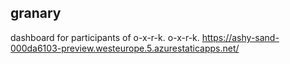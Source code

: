 ## granary  
dashboard for participants of o-x-r-k. o-x-r-k.
https://ashy-sand-000da6103-preview.westeurope.5.azurestaticapps.net/